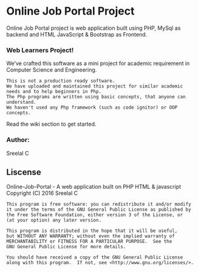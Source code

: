 # Online Job Portal Project
Online Job Portal project is web application built using PHP, MySql as backend and HTML JavaScript &amp; Bootstrap as Frontend. 

<h3>Web Learners Project!</h3>

We’ve crafted this software as a mini project for academic requirement in Computer Science and Engineering.

    This is not a production ready software.
    We have uploaded and maintained this project for similar academic needs and to help beginners in Php.
    The Php programs are written using basic concepts, that anyone can understand.
    We haven't used any Php framework (such as code ignitor) or OOP concepts.

Read the wiki section to get started.
</br>
<h3>Author:</h3> 
Sreelal C

<h2> Liscense </h2>
Online-Job-Portal - A web application built on PHP HTML & javascript</br>
Copyright (C) 2016  Sreelal C

    This program is free software: you can redistribute it and/or modify
    it under the terms of the GNU General Public License as published by
    the Free Software Foundation, either version 3 of the License, or
    (at your option) any later version.

    This program is distributed in the hope that it will be useful,
    but WITHOUT ANY WARRANTY; without even the implied warranty of
    MERCHANTABILITY or FITNESS FOR A PARTICULAR PURPOSE.  See the
    GNU General Public License for more details.

    You should have received a copy of the GNU General Public License
    along with this program.  If not, see <http://www.gnu.org/licenses/>.
